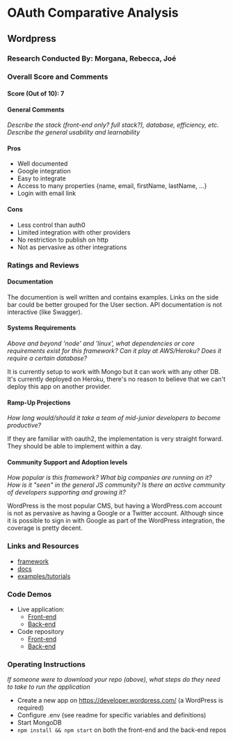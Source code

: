 # OAuth Comparative Analysis

## Wordpress

### Research Conducted By: Morgana, Rebecca, Joé

### Overall Score and Comments

#### Score (Out of 10): 7

#### General Comments

_Describe the stack (front-end only? full stack?), database, efficiency, etc. Describe the general usability and learnability_

#### Pros

- Well documented
- Google integration
- Easy to integrate
- Access to many properties {name, email, firstName, lastName, …}
- Login with email link

#### Cons

- Less control than auth0
- Limited integration with other providers
- No restriction to publish on http
- Not as pervasive as other integrations

### Ratings and Reviews

#### Documentation

The documention is well written and contains examples. Links on the side bar could be better grouped for the User section. API documentation is not interactive (like Swagger).

#### Systems Requirements

_Above and beyond 'node' and 'linux', what dependencies or core requirements exist for this framework? Can it play at AWS/Heroku? Does it require a certain database?_

It is currently setup to work with Mongo but it can work with any other DB. It's currently deployed on Heroku, there's no reason to believe that we can't deploy this app on another provider.

#### Ramp-Up Projections

_How long would/should it take a team of mid-junior developers to become productive?_

If they are familiar with oauth2, the implementation is very straight forward. They should be able to implement within a day.

#### Community Support and Adoption levels

_How popular is this framework? What big companies are running on it? How is it "seen" in the general JS community? Is there an active community of developers supporting and growing it?_

WordPress is the most popular CMS, but having a WordPress.com account is not as pervasive as having a Google or a Twitter account. Although since it is possible to sign in with Google as part of the WordPress integration, the coverage is pretty decent.

### Links and Resources

- [framework](https://www.wordpress.com)
- [docs](https://developer.wordpress.com/docs/oauth2/)
- [examples/tutorials](https://developer.wordpress.com/docs/oauth2/)

### Code Demos

- Live application:
  - [Front-end](https://github.com/401-advanced-javascript-bmj/lab-12-www-server/tree/switch-to-wordpress)
  - [Back-end](https://github.com/401-advanced-javascript-bmj/lab-12-auth-server/tree/switch-to-wordpress)
- Code repository
  - [Front-end](https://lab-12-front-end.herokuapp.com/)
  - [Back-end](https://lab-12-backend.herokuapp.com/)

### Operating Instructions

_If someone were to download your repo (above), what steps do they need to take to run the application_

- Create a new app on https://developer.wordpress.com/ (a WordPress is required)
- Configure .env (see readme for specific variables and definitions)
- Start MongoDB
- `npm install && npm start` on both the front-end and the back-end repos